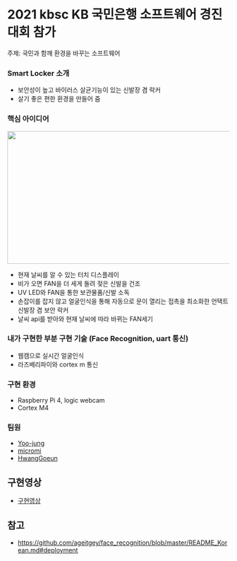 ﻿# 2021 kbsc KB 국민은행 소프트웨어 경진대회  참가
주제: 국민과 함깨 환경을 바꾸는 소프트웨어

### Smart Locker 소개
- 보안성이 높고 바이러스 살균기능이 있는 신발장 겸 락커
- 살기 좋은 편한 환경을 만들어 줌

### 핵심 아이디어
 <img src="https://user-images.githubusercontent.com/89307538/151662361-add39347-20ad-447c-ad47-672c48085579.png" width="600" height="300"/> 
 
 + 현재 날씨를 알 수 있는 터치 디스플레이
 + 비가 오면 FAN을 더 세게 돌려 젖은 신발을 건조
 + UV LED와 FAN을 통한 보관물품/신발 소독
 + 손잡이를 잡지 않고 얼굴인식을 통해 자동으로 문이 열리는 접촉을 최소화한 언택트 신발장 겸 보안 락커
 + 날씨 api를 받아와 현재 날씨에 따라 바뀌는 FAN세기

### 내가 구현한 부분 구현 기술 (Face Recognition, uart 통신)
 - 웹캠으로 실시간 얼굴인식
 - 라즈베리파이와 cortex m 통신

### 구현 환경
 - Raspberry Pi 4, logic webcam 
 - Cortex M4

### 팀원
 - [Yoo-jung](https://github.com/Yoo-jung)
 - [micromi](https://github.com/micromielec)
 - [HwangGoeun](https://github.com/HwangGoeun)
 

## 구현영상
- [구현영상](https://www.youtube.com/watch?v=eEnxIa0pKeo)

## 참고
- https://github.com/ageitgey/face_recognition/blob/master/README_Korean.md#deployment
